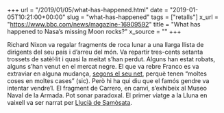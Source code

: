 +++
url = "/2019/01/05/what-has-happened.html"
date = "2019-01-05T10:21:00+00:00"
slug = "what-has-happened"
tags = ["retalls"]
x_url = "https://www.bbc.com/news/magazine-16909592"
title = "What has happened to Nasa’s missing Moon rocks?"
x_source = ""
+++


Richard Nixon va regalar fragments de roca lunar a una llarga llista de dirigents del seu país i d’arreu del món. Va repartir tres-cents setanta trossets de satèl·lit i quasi la meitat s’han perdut. Alguns han estat robats, alguns s’han venut en el mercat negre. El que va rebre Franco es va extraviar en alguna mudança, [segons el seu net](https://www.elmundo.es/elmundo/2009/07/20/ciencia/1248121248.html), perquè tenen “moltes coses en moltes cases” (sic). Però hi ha qui diu que el famós gendre va intentar vendre’l. El fragment de Carrero, en canvi, s’exhibeix al Museo Naval de la Armada. Pot sonar paradoxal. El primer viatge a la Lluna en vaixell va ser narrat per [Llucià de Samòsata](https://ca.wikipedia.org/wiki/Hist%C3%B2ria_vertadera).

